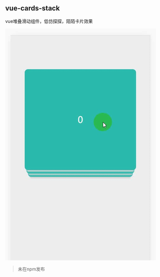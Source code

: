 ## vue-cards-stack

vue堆叠滑动组件，低仿探探，陌陌卡片效果

![example](https://github.com/jtaox/vue-cards-stack/blob/master/example/example.gif?raw=true)


> 未在npm发布